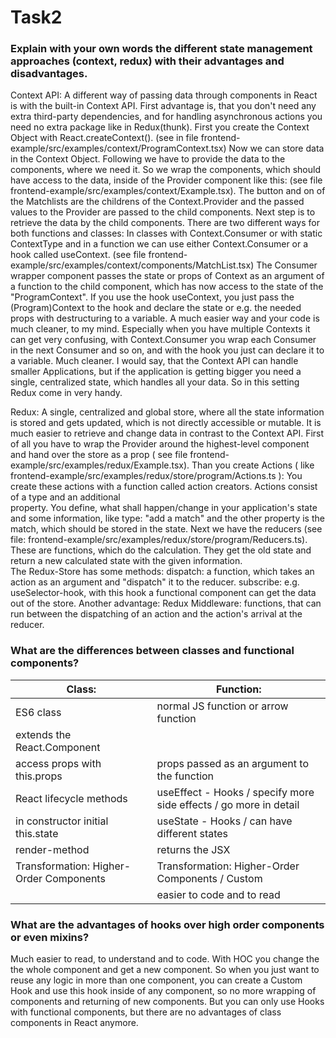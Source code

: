 # Task2

### Explain with your own words the different state management approaches (context, redux) with their advantages and disadvantages. 

Context API: 
A different way of passing data through components in React is with the built-in Context API.
First advantage is, that you don't need any extra third-party dependencies, and for handling asynchronous actions
you need no extra package like in Redux(thunk).
First you create the Context Object with React.createContext().
(see in file frontend-example/src/examples/context/ProgramContext.tsx)
Now we can store data in the Context Object. Following we have to provide the data to the components, where we need it. So we wrap the components, which should have access to the data, inside of the Provider component like this: (see file frontend-example/src/examples/context/Example.tsx). The button and on of the Matchlists are the childrens of the Context.Provider and the passed values to the Provider are passed to the child components.
Next step is to retrieve the data by the child components. There are two different ways for both functions and classes: In classes with Context.Consumer or with static ContextType and in a function we can use either Context.Consumer or a hook called useContext. (see file frontend-example/src/examples/context/components/MatchList.tsx)
The Consumer wrapper component passes the state or props of Context as an argument of a function to the child component, which has now access to the state of the "ProgramContext". If you use the hook useContext, you just pass
the (Program)Context to the hook and declare the state or e.g. the needed props with destructuring to a variable.
A much easier way and your code is much cleaner, to my mind. Especially when you have multiple Contexts it can get very confusing, with Context.Consumer you wrap each Consumer in the next Consumer and so on, and with the hook you just can declare it to a variable. Much cleaner. I would say, that the Context API can handle smaller Applications,
but if the application is getting bigger you need a single, centralized state, which handles all your data.
So in this setting Redux come in very handy.

Redux:
A single, centralized and global store, where all the state information is stored and gets updated, which is not directly accessible or mutable. It is much easier to retrieve and change data in contrast to the Context API.
First of all you have to wrap the Provider around the highest-level component and hand over the store as a prop 
( see file frontend-example/src/examples/redux/Example.tsx). 
Than you create Actions ( like frontend-example/src/examples/redux/store/program/Actions.ts ):
You create these actions with a function called action creators. Actions consist of a type and an additional  
property. You define, what shall happen/change in your application's state and some information, like 
type: "add a match" and the other property is the match, which should be stored in the state.
Next we have the reducers (see file: frontend-example/src/examples/redux/store/program/Reducers.ts).
These are functions, which do the calculation. They get the old state and return a new calculated state with the given information.  
The Redux-Store has some methods:
dispatch: a function, which takes an action as an argument and "dispatch" it to the reducer.
subscribe: e.g. useSelector-hook, with this hook a functional component can get the data out of the store.
Another advantage: Redux Middleware: functions, that can run between the dispatching of an action and the action's arrival at the reducer.

### What are the differences between classes and functional components?
|Class:                                  |Function:                                                         |
|----------------------------------------|------------------------------------------------------------------|
|ES6 class                               |normal JS function or arrow function                              |
|extends the React.Component             |                                                                  |
|access props with this.props            |props passed as an argument to the function                       |
|React lifecycle methods                 |useEffect - Hooks / specify more side effects  / go more in detail|
|in constructor initial this.state       |useState - Hooks / can have different states                      |
|render-method                           |returns the JSX                                                   |
|Transformation: Higher-Order Components |Transformation: Higher-Order Components / Custom                  |
|                                        |easier to code and to read                                        |

### What are the advantages of hooks over high order components or even mixins?
Much easier to read, to understand and to code.
With HOC you change the the whole component and get a new component.
So when you just want to reuse any logic in more than one component, you can
create a Custom Hook and use this hook inside of any component, so no more
wrapping of components and returning of new components. But you can only use
Hooks with functional components, but there are no advantages of class components
in React anymore.